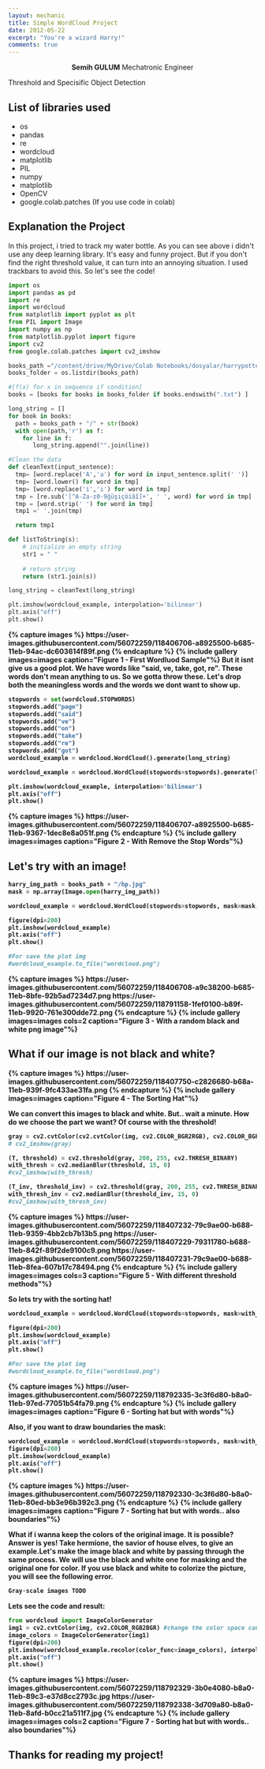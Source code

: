 ```yaml
---
layout: mechanic
title: Simple WordCloud Project
date: 2012-05-22
excerpt: "You're a wizard Harry!"
comments: true
---
```

    
<center><b>Semih GULUM</b>    Mechatronic Engineer </center>

Threshold and Specisific Object Detection

## List of libraries used
* os
* pandas 
* re
* wordcloud
* matplotlib
* PIL
* numpy
* matplotlib
* OpenCV
* google.colab.patches (If you use code in colab)


## Explanation the Project

In this project, i tried to track my water bottle. As you can see above i didn't use any deep learning library. It's easy and funny project. But if you don't find the right threshold value, it can turn into an annoying situation. I used trackbars to avoid this. So let's see the code!

```python
import os
import pandas as pd
import re
import wordcloud
from matplotlib import pyplot as plt
from PIL import Image
import numpy as np
from matplotlib.pyplot import figure
import cv2
from google.colab.patches import cv2_imshow

books_path ="/content/drive/MyDrive/Colab Notebooks/dosyalar/harrypotter" 
books_folder = os.listdir(books_path)

#[f(x) for x in sequence if condition]
books = [books for books in books_folder if books.endswith(".txt") ]

long_string = []
for book in books:
  path = books_path + "/" + str(book)
  with open(path,'r') as f:
    for line in f:
       long_string.append("".join(line))

#Clean the data
def cleanText(input_sentence):
  tmp= [word.replace('A','a') for word in input_sentence.split(' ')]
  tmp= [word.lower() for word in tmp]
  tmp= [word.replace('i̇','i') for word in tmp]
  tmp = [re.sub('[^A-Za-z0-9ğüşıçöiâî]+', ' ', word) for word in tmp]
  tmp = [word.strip(' ') for word in tmp]
  tmp1 =' '.join(tmp)

  return tmp1

def listToString(s): 
    # initialize an empty string
    str1 = " " 
    
    # return string  
    return (str1.join(s))

long_string = cleanText(long_string)

plt.imshow(wordcloud_example, interpolation='bilinear')
plt.axis("off")
plt.show()
```
<b>
{% capture images %}
	https://user-images.githubusercontent.com/56072259/118406706-a8925500-b685-11eb-94ac-dc603614f89f.png
{% endcapture %}
{% include gallery images=images caption="Figure 1 - First Wordluod Sample"%}
<b>
But it isnt give us a good plot. We have words like "said, ve, take, got, re". These words don't mean anything to us. So we gotta throw these. Let's drop both the meaningless words and the words we dont want to show up.

```python
stopwords = set(wordcloud.STOPWORDS)
stopwords.add("page")
stopwords.add("said")
stopwords.add("ve")
stopwords.add("on")
stopwords.add("take")
stopwords.add("re")
stopwords.add("got")
wordcloud_example = wordcloud.WordCloud().generate(long_string)

wordcloud_example = wordcloud.WordCloud(stopwords=stopwords).generate(long_string)

plt.imshow(wordcloud_example, interpolation='bilinear')
plt.axis("off")
plt.show()
```
<b>
{% capture images %}
	https://user-images.githubusercontent.com/56072259/118406707-a8925500-b685-11eb-9367-1dec8e8a051f.png
{% endcapture %}
{% include gallery images=images caption="Figure 2 - With Remove the Stop Words"%}
<b>

## Let's try with an image!
```python
harry_img_path = books_path + "/hp.jpg"
mask = np.array(Image.open(harry_img_path))

wordcloud_example = wordcloud.WordCloud(stopwords=stopwords, mask=mask, background_color="white").generate(long_string)

figure(dpi=200)
plt.imshow(wordcloud_example)
plt.axis("off")
plt.show()

#For save the plot img 
#wordcloud_example.to_file("wordcloud.png")
```

<b>
{% capture images %}
	https://user-images.githubusercontent.com/56072259/118406708-a9c38200-b685-11eb-8bfe-92b5ad7234d7.png
	https://user-images.githubusercontent.com/56072259/118791158-1fef0100-b89f-11eb-9920-761e300dde72.png
{% endcapture %}
{% include gallery images=images cols=2 caption="Figure 3 - With a random black and white png image"%}
<b>

## What if our image is not black and white?

<b>
{% capture images %}
	https://user-images.githubusercontent.com/56072259/118407750-c2826680-b68a-11eb-939f-9fc433ae31fa.png
{% endcapture %}
{% include gallery images=images caption="Figure 4 - The Sorting Hat"%}
<b>

We can convert this images to black and white. But.. wait a minute. How do we choose the part we want? Of course with the threshold!

```python
gray = cv2.cvtColor(cv2.cvtColor(img, cv2.COLOR_BGR2RGB), cv2.COLOR_BGR2GRAY)
# cv2_imshow(gray)

(T, threshold) = cv2.threshold(gray, 200, 255, cv2.THRESH_BINARY)
with_thresh = cv2.medianBlur(threshold, 15, 0)
#cv2_imshow(with_thresh)

(T_inv, threshold_inv) = cv2.threshold(gray, 200, 255, cv2.THRESH_BINARY_INV)
with_thresh_inv = cv2.medianBlur(threshold_inv, 15, 0)
#cv2_imshow(with_thresh_inv)
```

<b>
{% capture images %}
	https://user-images.githubusercontent.com/56072259/118407232-79c9ae00-b688-11eb-9359-4bb2cb7b13b5.png
	https://user-images.githubusercontent.com/56072259/118407229-79311780-b688-11eb-842f-89f2de9100c9.png
	https://user-images.githubusercontent.com/56072259/118407231-79c9ae00-b688-11eb-8fea-607b17c78494.png
{% endcapture %}
{% include gallery images=images cols=3 caption="Figure 5 - With different threshold methods"%}
<b>

So lets try with the sorting hat!
```python
wordcloud_example = wordcloud.WordCloud(stopwords=stopwords, mask=with_thresh, background_color="white").generate(long_string)

figure(dpi=200)
plt.imshow(wordcloud_example)
plt.axis("off")
plt.show()

#For save the plot img 
#wordcloud_example.to_file("wordcloud.png")
```
<b>
{% capture images %}
	https://user-images.githubusercontent.com/56072259/118792335-3c3f6d80-b8a0-11eb-97ed-77051b54fa79.png
{% endcapture %}
{% include gallery images=images caption="Figure 6 - Sorting hat but with words"%}
<b>

Also, if you want to draw boundaries the mask:
```python
wordcloud_example = wordcloud.WordCloud(stopwords=stopwords, mask=with_thresh, contour_width=3, contour_color='firebrick', background_color="white").generate(long_string)
figure(dpi=200)
plt.imshow(wordcloud_example)
plt.axis("off")
plt.show()
```
<b>
{% capture images %}
	https://user-images.githubusercontent.com/56072259/118792330-3c3f6d80-b8a0-11eb-80ed-bb3e96b392c3.png
{% endcapture %}
{% include gallery images=images caption="Figure 7 - Sorting hat but with words.. also boundaries"%}
<b>


What if i wanna keep the colors of the original image. It is possible? Answer is yes! Take hermione, the savior of house elves, to give an example.Let's make the image black and white by passing through the same process. We will use the black and white one for masking and the original one for color. If you use black and white to colorize the picture, you will see the following error. 
```python
Gray-scale images TODO
```

Lets see the code and result:

```python
from wordcloud import ImageColorGenerator
img1 = cv2.cvtColor(img, cv2.COLOR_RGB2BGR) #change the color space cause opencv and matplotlib uses different spaces
image_colors = ImageColorGenerator(img1)
figure(dpi=200)
plt.imshow(wordcloud_example.recolor(color_func=image_colors), interpolation="bilinear")
plt.axis("off")
plt.show()
```

<b>
{% capture images %}
	https://user-images.githubusercontent.com/56072259/118792329-3b0e4080-b8a0-11eb-89c3-e37d8cc2793c.jpg
	https://user-images.githubusercontent.com/56072259/118792338-3d709a80-b8a0-11eb-8afd-b0cc21a511f7.jpg
{% endcapture %}
{% include gallery images=images cols=2 caption="Figure 7 - Sorting hat but with words.. also boundaries"%}
<b>

## Thanks for reading my project!